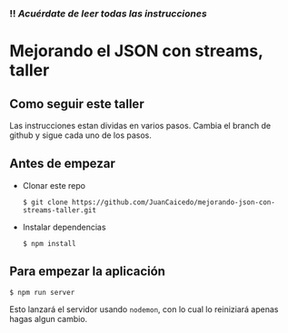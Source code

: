### :bangbang: *Acuérdate de leer todas las instrucciones*

# Mejorando el JSON con streams, taller

## Como seguir este taller

Las instrucciones estan dividas en varios pasos. Cambia el branch de github y
sigue cada uno de los pasos.

## Antes de empezar

- Clonar este repo

  ```
  $ git clone https://github.com/JuanCaicedo/mejorando-json-con-streams-taller.git
  ```

- Instalar dependencias

  ```
  $ npm install
  ```

## Para empezar la aplicación

```
$ npm run server
```

Esto lanzará el servidor usando `nodemon`, con lo cual lo reiniziará apenas
hagas algun cambio.

